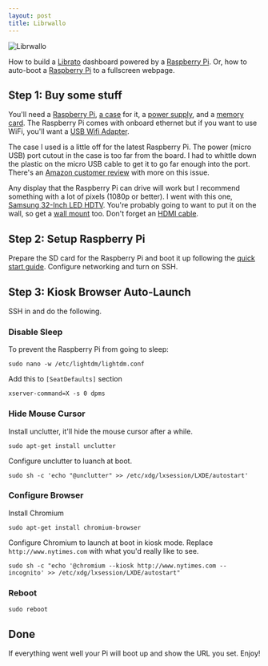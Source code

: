 ```yaml
---
layout: post
title: Librwallo
---
```


![Librwallo](http://farm9.staticflickr.com/8118/8625135933_2cbdc878cb_z.jpg)

How to build a [Librato](https://librato.com) dashboard powered by a [Raspberry Pi](http://www.raspberrypi.org/). Or, how to auto-boot a [Raspberry Pi](http://www.raspberrypi.org/) to a fullscreen webpage.

## Step 1: Buy some stuff
You'll need a [Raspberry Pi](http://www.amazon.com/gp/product/B009SQQF9C?ie=UTF8&camp=213733&creative=393177&creativeASIN=B009SQQF9C&linkCode=shr&tag=johnwulffcom-20&psc=1), [a case](http://www.amazon.com/gp/product/B008TCUXLW?ie=UTF8&camp=213733&creative=393177&creativeASIN=B008TCUXLW&linkCode=shr&tag=johnwulffcom-20&psc=1) for it, a [power supply](http://www.amazon.com/gp/product/B005LFXBJG?ie=UTF8&camp=213733&creative=393185&creativeASIN=B005LFXBJG&linkCode=shr&tag=johnwulffcom-20&psc=1), and a [memory card](http://www.amazon.com/gp/product/B007JRB0SS?ie=UTF8&camp=213733&creative=393185&creativeASIN=B007JRB0SS&linkCode=shr&tag=johnwulffcom-20&qid=1365287985&sr=8-1&keywords=sd+card). The Raspberry Pi comes with onboard ethernet but if you want to use WiFi, you'll want a [USB Wifi Adapter](http://www.amazon.com/gp/product/B003MTTJOY?ie=UTF8&camp=213733&creative=393185&creativeASIN=B003MTTJOY&linkCode=shr&tag=johnwulffcom-20&psc=1).

The case I used is a little off for the latest Raspberry Pi. The power (micro USB) port cutout in the case is too far from the board. I had to whittle down the plastic on the micro USB cable to get it to go far enough into the port. There's an [Amazon customer review](http://www.amazon.com/review/R2AD46CV2IXFT6/ref=cm_cr_dp_title?ie=UTF8&ASIN=B008TCUXLW&nodeID=541966&store=pc) with more on this issue.

Any display that the Raspberry Pi can drive will work but I recommend something with a lot of pixels (1080p or better). I went with this one, [Samsung 32-Inch LED HDTV](http://www.amazon.com/gp/product/B00BCGRXD8?ie=UTF8&camp=213733&creative=393185&creativeASIN=B00BCGRXD8&linkCode=shr&tag=johnwulffcom-20&psc=1). You're probably going to want to put it on the wall, so get a [wall mount](http://www.amazon.com/gp/product/B002TZ4CRG?ie=UTF8&camp=213733&creative=393185&creativeASIN=B002TZ4CRG&linkCode=shr&tag=johnwulffcom-20&psc=1) too. Don't forget an [HDMI cable](http://www.amazon.com/gp/product/B005T3LKKM?ie=UTF8&camp=213733&creative=393185&creativeASIN=B005T3LKKM&linkCode=shr&tag=johnwulffcom-20).

## Step 2: Setup Raspberry Pi
Prepare the SD card for the Raspberry Pi and boot it up following the [quick start guide](http://www.raspberrypi.org/quick-start-guide). Configure networking and turn on SSH.

## Step 3: Kiosk Browser Auto-Launch

SSH in and do the following.

### Disable Sleep
To prevent the Raspberry Pi from going to sleep:

    sudo nano -w /etc/lightdm/lightdm.conf

Add this to `[SeatDefaults]` section

    xserver-command=X -s 0 dpms

### Hide Mouse Cursor
Install unclutter, it'll hide the mouse cursor after a while.

    sudo apt-get install unclutter

Configure unclutter to luanch at boot.

    sudo sh -c 'echo "@unclutter" >> /etc/xdg/lxsession/LXDE/autostart'


### Configure Browser
Install Chromium

    sudo apt-get install chromium-browser

Configure Chromium to launch at boot in kiosk mode. Replace `http://www.nytimes.com` with what you'd really like to see.

    sudo sh -c "echo '@chromium --kiosk http://www.nytimes.com --incognito' >> /etc/xdg/lxsession/LXDE/autostart"

### Reboot

    sudo reboot

## Done

If everything went well your Pi will boot up and show the URL you set. Enjoy!
